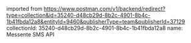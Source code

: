 imported from https://www.postman.com/v1/backend/redirect?type=collection&id=35240-d48cb29d-8b2c-4901-8b4c-1b41fbda12a8&entityId=9460&publisherType=team&publisherId=37129
collectionId: 35240-d48cb29d-8b2c-4901-8b4c-1b41fbda12a8
name: Messente SMS API